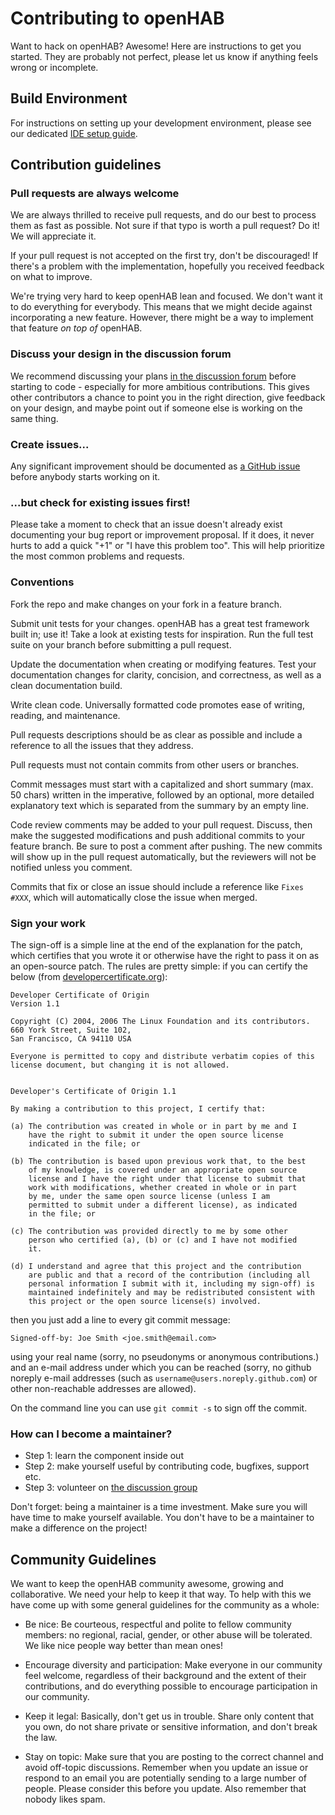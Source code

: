 # Contributing to openHAB

Want to hack on openHAB? Awesome! Here are instructions to get you
started. They are probably not perfect, please let us know if anything
feels wrong or incomplete.

## Build Environment

For instructions on setting up your development environment, please
see our dedicated [IDE setup guide](https://www.openhab.org/docs/developer/).

## Contribution guidelines

### Pull requests are always welcome

We are always thrilled to receive pull requests, and do our best to
process them as fast as possible. Not sure if that typo is worth a pull
request? Do it! We will appreciate it.

If your pull request is not accepted on the first try, don't be
discouraged! If there's a problem with the implementation, hopefully you
received feedback on what to improve.

We're trying very hard to keep openHAB lean and focused. We don't want it
to do everything for everybody. This means that we might decide against
incorporating a new feature. However, there might be a way to implement
that feature _on top of_ openHAB.

### Discuss your design in the discussion forum

We recommend discussing your plans [in the discussion forum](https://community.openhab.org/c/add-ons)
before starting to code - especially for more ambitious contributions.
This gives other contributors a chance to point you in the right
direction, give feedback on your design, and maybe point out if someone
else is working on the same thing.

### Create issues...

Any significant improvement should be documented as [a GitHub
issue](https://github.com/openhab/openhab-addons/issues?labels=enhancement&page=1&state=open) before anybody
starts working on it.

### ...but check for existing issues first!

Please take a moment to check that an issue doesn't already exist
documenting your bug report or improvement proposal. If it does, it
never hurts to add a quick "+1" or "I have this problem too". This will
help prioritize the most common problems and requests.

### Conventions

Fork the repo and make changes on your fork in a feature branch.

Submit unit tests for your changes.  openHAB has a great test framework built in; use
it! Take a look at existing tests for inspiration. Run the full test suite on
your branch before submitting a pull request.

Update the documentation when creating or modifying features. Test
your documentation changes for clarity, concision, and correctness, as
well as a clean documentation build.

Write clean code. Universally formatted code promotes ease of writing, reading,
and maintenance.

Pull requests descriptions should be as clear as possible and include a
reference to all the issues that they address.

Pull requests must not contain commits from other users or branches.

Commit messages must start with a capitalized and short summary (max. 50
chars) written in the imperative, followed by an optional, more detailed
explanatory text which is separated from the summary by an empty line.

Code review comments may be added to your pull request. Discuss, then make the
suggested modifications and push additional commits to your feature branch. Be
sure to post a comment after pushing. The new commits will show up in the pull
request automatically, but the reviewers will not be notified unless you
comment.

Commits that fix or close an issue should include a reference like `Fixes #XXX`,
which will automatically close the issue when merged.

### Sign your work

The sign-off is a simple line at the end of the explanation for the
patch, which certifies that you wrote it or otherwise have the right to
pass it on as an open-source patch.  The rules are pretty simple: if you
can certify the below (from
[developercertificate.org](https://developercertificate.org/)):

```text
Developer Certificate of Origin
Version 1.1

Copyright (C) 2004, 2006 The Linux Foundation and its contributors.
660 York Street, Suite 102,
San Francisco, CA 94110 USA

Everyone is permitted to copy and distribute verbatim copies of this
license document, but changing it is not allowed.


Developer's Certificate of Origin 1.1

By making a contribution to this project, I certify that:

(a) The contribution was created in whole or in part by me and I
    have the right to submit it under the open source license
    indicated in the file; or

(b) The contribution is based upon previous work that, to the best
    of my knowledge, is covered under an appropriate open source
    license and I have the right under that license to submit that
    work with modifications, whether created in whole or in part
    by me, under the same open source license (unless I am
    permitted to submit under a different license), as indicated
    in the file; or

(c) The contribution was provided directly to me by some other
    person who certified (a), (b) or (c) and I have not modified
    it.

(d) I understand and agree that this project and the contribution
    are public and that a record of the contribution (including all
    personal information I submit with it, including my sign-off) is
    maintained indefinitely and may be redistributed consistent with
    this project or the open source license(s) involved.
```

then you just add a line to every git commit message:

```text
Signed-off-by: Joe Smith <joe.smith@email.com>
```

using your real name (sorry, no pseudonyms or anonymous contributions.) and an
e-mail address under which you can be reached (sorry, no github noreply e-mail
addresses (such as `username@users.noreply.github.com`) or other non-reachable
addresses are allowed).

On the command line you can use `git commit -s` to sign off the commit.

### How can I become a maintainer?

- Step 1: learn the component inside out
- Step 2: make yourself useful by contributing code, bugfixes, support etc.
- Step 3: volunteer on [the discussion group](https://github.com/openhab/openhab-addons/issues?labels=question&page=1&state=open)

Don't forget: being a maintainer is a time investment. Make sure you will have time to make yourself available.
You don't have to be a maintainer to make a difference on the project!

## Community Guidelines

We want to keep the openHAB community awesome, growing and collaborative. We
need your help to keep it that way. To help with this we have come up with some
general guidelines for the community as a whole:

- Be nice: Be courteous, respectful and polite to fellow community members: no
  regional, racial, gender, or other abuse will be tolerated. We like nice people
  way better than mean ones!

- Encourage diversity and participation: Make everyone in our community
  feel welcome, regardless of their background and the extent of their
  contributions, and do everything possible to encourage participation in
  our community.

- Keep it legal: Basically, don't get us in trouble. Share only content that
  you own, do not share private or sensitive information, and don't break the
  law.

- Stay on topic: Make sure that you are posting to the correct channel
  and avoid off-topic discussions. Remember when you update an issue or
  respond to an email you are potentially sending to a large number of
  people.  Please consider this before you update.  Also remember that
  nobody likes spam.
